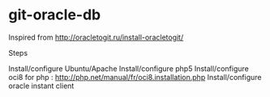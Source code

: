 # git-oracle-db

Inspired from http://oracletogit.ru/install-oracletogit/

Steps

Install/configure Ubuntu/Apache
Install/configure php5
Install/configure oci8 for php : http://php.net/manual/fr/oci8.installation.php
Install/configure oracle instant client
